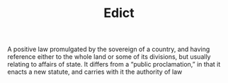 ---
title: Edict
letter: E
permalink: "/definitions/bld-edict.html"
body: A positive law promulgated by the sovereign of a country, and having reference
  either to the whole land or some of its divisions, but usually relating to affairs
  of state. It differs from a “public proclamation,” in that it enacts a new statute,
  and carries with it the authority of law
published_at: '2018-07-07'
source: Black's Law Dictionary 2nd Ed (1910)
layout: post
---